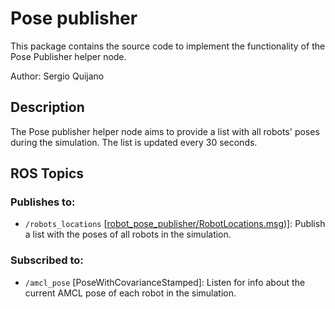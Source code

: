 # Pose publisher
This package contains the source code to implement the functionality of the Pose Publisher helper node.

Author: Sergio Quijano

## Description
The Pose publisher helper node aims to provide a list with all robots' poses during the simulation. The list is updated every 30 seconds. 

## ROS Topics
### Publishes to:
* `/robots_locations` [[robot_pose_publisher/RobotLocations.msg](/ros/src/robot_pose_publisher/msg/RobotLocations.msg))]: Publish a list with the poses of all robots in the simulation.

### Subscribed to:
* `/amcl_pose` [PoseWithCovarianceStamped]: Listen for info about the current AMCL pose of each robot in the simulation.